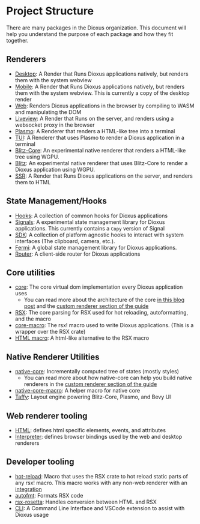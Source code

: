 # Project Structure

There are many packages in the Dioxus organization. This document will help you understand the purpose of each package and how they fit together.

## Renderers

- [Desktop](https://github.com/DioxusLabs/dioxus/tree/main/packages/desktop): A Render that Runs Dioxus applications natively, but renders them with the system webview
- [Mobile](https://github.com/DioxusLabs/dioxus/tree/main/packages/mobile): A Render that Runs Dioxus applications natively, but renders them with the system webview. This is currently a copy of the desktop render
- [Web](https://github.com/DioxusLabs/dioxus/tree/main/packages/web): Renders Dioxus applications in the browser by compiling to WASM and manipulating the DOM
- [Liveview](https://github.com/DioxusLabs/dioxus/tree/main/packages/liveview): A Render that Runs on the server, and renders using a websocket proxy in the browser
- [Plasmo](https://github.com/DioxusLabs/blitz/tree/master/packages/plasmo): A Renderer that renders a HTML-like tree into a terminal
- [TUI](https://github.com/DioxusLabs/blitz/tree/master/packages/dioxus-tui): A Renderer that uses Plasmo to render a Dioxus application in a terminal
- [Blitz-Core](https://github.com/DioxusLabs/blitz/tree/master/packages/blitz-core): An experimental native renderer that renders a HTML-like tree using WGPU.
- [Blitz](https://github.com/DioxusLabs/blitz): An experimental native renderer that uses Blitz-Core to render a Dioxus application using WGPU.
- [SSR](https://github.com/DioxusLabs/dioxus/tree/main/packages/ssr): A Render that Runs Dioxus applications on the server, and renders them to HTML

## State Management/Hooks

- [Hooks](https://github.com/DioxusLabs/dioxus/tree/main/packages/hooks): A collection of common hooks for Dioxus applications
- [Signals](https://github.com/DioxusLabs/dioxus/tree/main/packages/signals): A experimental state management library for Dioxus applications. This currently contains a `Copy` version of Signal
- [SDK](https://github.com/DioxusLabs/sdk): A collection of platform agnostic hooks to interact with system interfaces (The clipboard, camera, etc.).
- [Fermi](https://github.com/DioxusLabs/dioxus/tree/main/packages/fermi): A global state management library for Dioxus applications.
- [Router](https://github.com/DioxusLabs/dioxus/tree/main/packages/router): A client-side router for Dioxus applications

## Core utilities

- [core](https://github.com/DioxusLabs/dioxus/tree/main/packages/core): The core virtual dom implementation every Dioxus application uses
  - You can read more about the architecture of the core [in this blog post](https://dioxuslabs.com/blog/templates-diffing/) and the [custom renderer section of the guide](../cookbook/custom_renderer.md)
- [RSX](https://github.com/DioxusLabs/dioxus/tree/main/packages/rsx): The core parsing for RSX used for hot reloading, autoformatting, and the macro
- [core-macro](https://github.com/DioxusLabs/dioxus/tree/main/packages/core-macro): The rsx! macro used to write Dioxus applications. (This is a wrapper over the RSX crate)
- [HTML macro](https://github.com/DioxusLabs/dioxus-html-macro): A html-like alternative to the RSX macro

## Native Renderer Utilities

- [native-core](https://github.com/DioxusLabs/blitz/tree/main/packages/native-core): Incrementally computed tree of states (mostly styles)
  - You can read more about how native-core can help you build native renderers in the [custom renderer section of the guide](../cookbook/custom_renderer.md#native-core)
- [native-core-macro](https://github.com/DioxusLabs/blitz/tree/main/packages/native-core-macro): A helper macro for native core
- [Taffy](https://github.com/DioxusLabs/taffy): Layout engine powering Blitz-Core, Plasmo, and Bevy UI

## Web renderer tooling

- [HTML](https://github.com/DioxusLabs/dioxus/tree/main/packages/html): defines html specific elements, events, and attributes
- [Interpreter](https://github.com/DioxusLabs/dioxus/tree/main/packages/interpreter): defines browser bindings used by the web and desktop renderers

## Developer tooling

- [hot-reload](https://github.com/DioxusLabs/dioxus/tree/main/packages/hot-reload): Macro that uses the RSX crate to hot reload static parts of any rsx! macro. This macro works with any non-web renderer with an [integration](https://crates.io/crates/dioxus-hot-reload)
- [autofmt](https://github.com/DioxusLabs/dioxus/tree/main/packages/autofmt): Formats RSX code
- [rsx-rosetta](https://github.com/DioxusLabs/dioxus/tree/main/packages/rsx-rosetta): Handles conversion between HTML and RSX
- [CLI](https://github.com/DioxusLabs/dioxus/tree/main/packages/cli): A Command Line Interface and VSCode extension to assist with Dioxus usage
